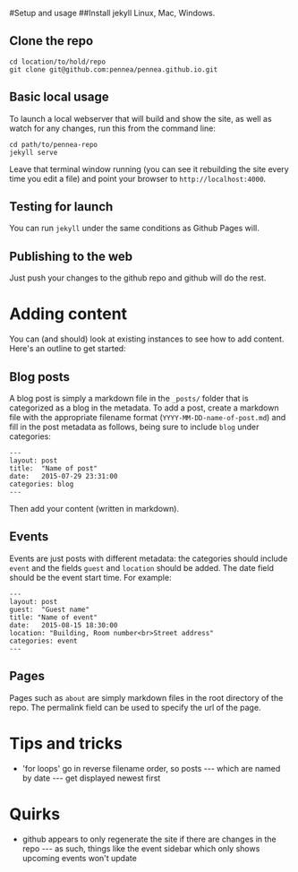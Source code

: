 #Setup and usage
##Install jekyll
Linux, Mac, Windows.

## Clone the repo
```
cd location/to/hold/repo
git clone git@github.com:pennea/pennea.github.io.git
```

## Basic local usage
To launch a local webserver that will build and show the site, as well as watch for any changes, run this from the command line:
```
cd path/to/pennea-repo
jekyll serve
```
Leave that terminal window running (you can see it rebuilding the site every time you edit a file) and point your browser to `http://localhost:4000`.

## Testing for launch
You can run `jekyll` under the same conditions as Github Pages will.

## Publishing to the web
Just push your changes to the github repo and github will do the rest.

# Adding content
You can (and should) look at existing instances to see how to add content. Here's an outline to get started:

## Blog posts
A blog post is simply a markdown file in the `_posts/` folder that is categorized as a blog in the metadata. To add a post, create a markdown file with the appropriate filename format (`YYYY-MM-DD-name-of-post.md`) and fill in the post metadata as follows, being sure to include `blog` under categories:
```
---
layout: post
title:  "Name of post"
date:   2015-07-29 23:31:00
categories: blog
---
```
Then add your content (written in markdown).

## Events
Events are just posts with different metadata: the categories should include `event` and the fields `guest` and `location` should be added. The date field should be the event start time. For example:
```
---
layout: post
guest:  "Guest name"
title: "Name of event"
date:   2015-08-15 18:30:00
location: "Building, Room number<br>Street address"
categories: event
---
```

## Pages
Pages such as `about` are simply markdown files in the root directory of the repo. The permalink field can be used to specify the url of the page.

# Tips and tricks

- 'for loops' go in reverse filename order, so posts --- which are named by date --- get displayed newest first

# Quirks

- github appears to only regenerate the site if there are changes in the repo --- as such, things like the event sidebar which only shows upcoming events won't update
